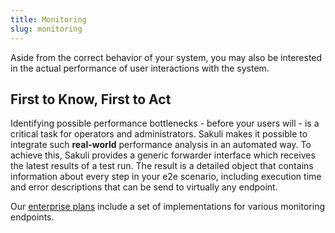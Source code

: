 ```yaml
---
title: Monitoring
slug: monitoring
---
```


Aside from the correct behavior of your system, you may also be interested in the actual performance of user interactions with the system.

## First to Know, First to Act
Identifying possible performance bottlenecks - before your users will - is a critical task for operators and administrators. Sakuli makes it possible to integrate such __real-world__ performance analysis in an automated way. To achieve this, Sakuli provides a generic forwarder interface which receives the latest results of a test run. The result is a detailed object that contains information about every step in your e2e scenario, including execution time and error descriptions that can be send to virtually any endpoint.

Our [enterprise plans](/enterprise) include a set of implementations for various monitoring endpoints.

